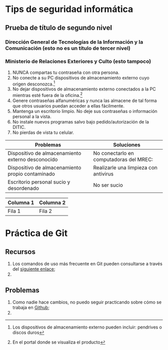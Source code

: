 # Tips de seguridad informática
## Prueba de título de segundo nivel
### Dirección General de Tecnologías de la Información y la Comunicación (esto no es un título de tercer nivel)
### Ministerio de Relaciones Exteriores y Culto (esto tampoco)

1. NUNCA compartas tu contraseña con otra persona.
2. No conecte a su PC dispositivos de almacenamiento externo cuyo origen desconozca.[^esmejorponernombrealasnotas]
3. No dejar dispositivos de almacenamiento externo conectados a la PC mientras esté fuera de la oficina.[^problemanotasalpie]
4. Genere contraseñas alfanuméricas y nunca las almacene de tal forma que otros usuarios puedan acceder a ellas fácilmente.
5. Mantenga un escritorio limpio. No deje sus contraseñas o información personal a la vista.
6. No instale nuevos programas salvo bajo pedido/autorización de la DITIC.
7. No pierdas de vista tu celular.

Problemas | Soluciones
-- | --
Dispositivo de almacenamiento externo desconocido| No conectarlo en computadoras del MREC:
Dispositivo de almacenamiento propio contaminado | Realizarle una limpieza con antivirus
Escritorio personal sucio y desordenado	| No ser sucio

Columna 1 | Columna 2
-- | --
Fila 1 | Fila 2

# Práctica de Git
## Recursos
1. Los comandos de uso más frecuente en Git pueden consultarse a través del [siguiente enlace](https://www.freecodecamp.org/espanol/news/10-comandos-de-git-que-todo-desarrollador-deberia-saber/https://www.freecodecamp.org/espanol/news/10-comandos-de-git-que-todo-desarrollador-deberia-saber/);
2. 

## Problemas
1. Como nadie hace cambios, no puedo seguir practicando sobre cómo se trabaja en [Github][enlaceproyecto-git];
2.  


[^esmejorponernombrealasnotas]: Los dispositivos de almacenamiento externo pueden incluir: pendrives o discos duros
[^problemanotasalpie]: En el portal donde se visualiza el producto 

[enlaceproyecto-git]: https://github.com/cbqmrec/proyecto-git 